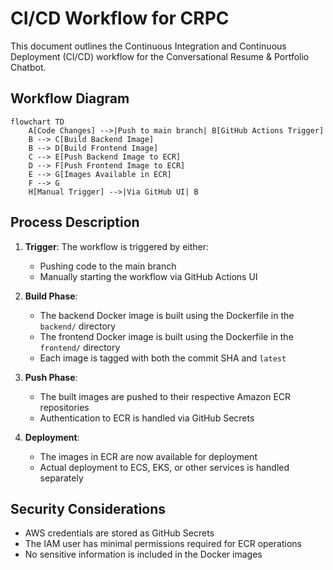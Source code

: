 # CI/CD Workflow for CRPC

This document outlines the Continuous Integration and Continuous Deployment (CI/CD) workflow for the Conversational Resume & Portfolio Chatbot.

## Workflow Diagram

```mermaid
flowchart TD
    A[Code Changes] -->|Push to main branch| B[GitHub Actions Trigger]
    B --> C[Build Backend Image]
    B --> D[Build Frontend Image]
    C --> E[Push Backend Image to ECR]
    D --> F[Push Frontend Image to ECR]
    E --> G[Images Available in ECR]
    F --> G
    H[Manual Trigger] -->|Via GitHub UI| B
```

## Process Description

1. **Trigger**: The workflow is triggered by either:
   - Pushing code to the main branch
   - Manually starting the workflow via GitHub Actions UI

2. **Build Phase**:
   - The backend Docker image is built using the Dockerfile in the `backend/` directory
   - The frontend Docker image is built using the Dockerfile in the `frontend/` directory
   - Each image is tagged with both the commit SHA and `latest`

3. **Push Phase**:
   - The built images are pushed to their respective Amazon ECR repositories
   - Authentication to ECR is handled via GitHub Secrets

4. **Deployment**:
   - The images in ECR are now available for deployment
   - Actual deployment to ECS, EKS, or other services is handled separately

## Security Considerations

- AWS credentials are stored as GitHub Secrets
- The IAM user has minimal permissions required for ECR operations
- No sensitive information is included in the Docker images 